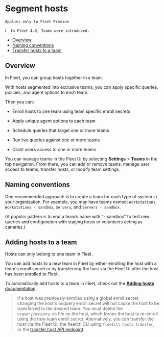 # Segment hosts

`Applies only to Fleet Premium`

```
ℹ️  In Fleet 4.0, Teams were introduced.
```

- [Overview](#overview)
- [Naming conventions](#naming-conventions)
- [Transfer hosts to a team](#transfer-hosts-to-a-team)

## Overview

In Fleet, you can group hosts together in a team.

With hosts segmented into exclusive teams, you can apply specific queries, policies, and agent options to each team.

Then you can:

- Enroll hosts to one team using team specific enroll secrets

- Apply unique agent options to each team

- Schedule queries that target one or more teams

- Run live queries against one or more teams

- Grant users access to one or more teams

You can manage teams in the Fleet UI by selecting **Settings** > **Teams** in the top navigation. From there, you can add or remove teams, manage user access to teams, transfer hosts, or modify team settings.

## Naming conventions

One recommended approach is to create a team for each type of system in your organization. For example, you may have teams named: `Workstations`, `Workstations - sandbox`, `Servers`, and `Servers - sandbox`.

(A popular pattern is to end a team’s name with "- sandbox" to test new queries and configuration with staging hosts or volunteers acting as canaries.)


## Adding hosts to a team

Hosts can only belong to one team in Fleet.

You can add hosts to a new team in Fleet by either enrolling the host with a team's enroll secret or by transferring the host via the Fleet UI after the host has been enrolled to Fleet.

To automatically add hosts to a team in Fleet, check out the [**Adding hosts** documentation](https://fleetdm.com/docs/using-fleet/adding-hosts#automatically-adding-hosts-to-a-team).

> If a host was previously enrolled using a global enroll secret, changing the host's osquery enroll
> secret will not cause the host to be transferred to the desired team. You must delete the
> `osquery/osquery.db` file on the host, which forces the host to re-enroll
> using the new team enroll secret. Alternatively, you can transfer the host via the Fleet UI, the
> fleetctl CLI using `fleetctl hosts transfer`, or the [transfer host API endpoint](https://fleetdm.com/docs/using-fleet/rest-api#transfer-hosts-to-a-team).



<meta name="pageOrderInSection" value="1000">
<meta name="description" value="Learn how to group hosts in Fleet to apply specific queries, policies, and agent options using teams.">
<meta name="navSection" value="The basics">
